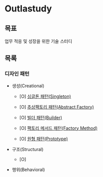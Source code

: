 # Outlastudy

## 목표

업무 적응 및 성장을 위한 기술 스터디

## 목록

### 디자인 패턴

- 생성(Creational)

    - [O] [싱글톤 패턴(Singleton)](https://github.com/outlastudy/2022-weekly-study/blob/master/%EC%84%B1%ED%97%8C/Design_Pattern/Creational_Patterns/Singleton.md)

    - [O] [추상팩토리 패턴(Abstract Factory)](https://github.com/outlastudy/2022-weekly-study/blob/master/%EC%84%B1%ED%97%8C/Design_Pattern/Creational_Patterns/Abstract_Factory.md)

    - [O] [빌더 패턴(Builder)](https://github.com/outlastudy/2022-weekly-study/blob/master/%EC%84%B1%ED%97%8C/Design_Pattern/Creational_Patterns/Builder.md)

    - [O] [팩토리 메서드 패턴(Factory Method)](https://github.com/outlastudy/2022-weekly-study/blob/master/%EC%84%B1%ED%97%8C/Design_Pattern/Creational_Patterns/Factory_Method.md)

    - [O] [원형 패턴(Prototype)](https://github.com/outlastudy/2022-weekly-study/blob/master/%EC%84%B1%ED%97%8C/Design_Pattern/Creational_Patterns/Prototype.md)

- 구조(Structural)

    - [O]

- 행위(Behavioral)